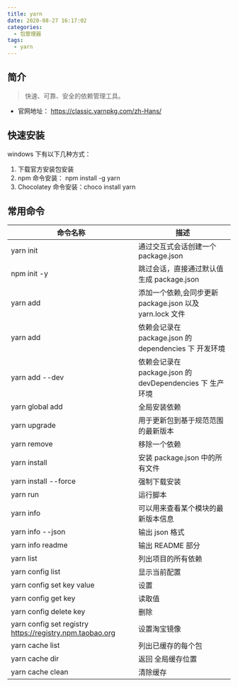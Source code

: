 ```yaml
---
title: yarn
date: 2020-08-27 16:17:02
categories:
  - 包管理器
tags:
  - yarn
---
```


## 简介

> 快速、可靠、安全的依赖管理工具。

- 官网地址： https://classic.yarnpkg.com/zh-Hans/

## 快速安装

windows 下有以下几种方式：

1. 下载官方安装包安装
1. npm 命令安装： npm install -g yarn
1. Chocolatey 命令安装：choco install yarn

## 常用命令

| 命令名称                                                 | 描述                                                     |
| -------------------------------------------------------- | -------------------------------------------------------- |
| yarn init                                                | 通过交互式会话创建一个 package.json                      |
| npm init -y                                              | 跳过会话，直接通过默认值生成 package.json                |
| yarn add                                                 | 添加一个依赖,会同步更新 package.json 以及 yarn.lock 文件 |
| yarn add <packageName>                                   | 依赖会记录在 package.json 的 dependencies 下 开发环境    |
| yarn add <packageName> --dev                             | 依赖会记录在 package.json 的 devDependencies 下 生产环境 |
| yarn global add <packageName>                            | 全局安装依赖                                             |
| yarn upgrade                                             | 用于更新包到基于规范范围的最新版本                       |
| yarn remove <packageName>                                | 移除一个依赖                                             |
| yarn install                                             | 安装 package.json 中的所有文件                           |
| yarn install --force                                     | 强制下载安装                                             |
| yarn run                                                 | 运行脚本                                                 |
| yarn info <packageName>                                  | 可以用来查看某个模块的最新版本信息                       |
| yarn info <packageName> --json                           | 输出 json 格式                                           |
| yarn info <packageName> readme                           | 输出 README 部分                                         |
| yarn list                                                | 列出项目的所有依赖                                       |
| yarn config list                                         | 显示当前配置                                             |
| yarn config set key value                                | 设置                                                     |
| yarn config get key                                      | 读取值                                                   |
| yarn config delete key                                   | 删除                                                     |
| yarn config set registry https://registry.npm.taobao.org | 设置淘宝镜像                                             |
| yarn cache list                                          | 列出已缓存的每个包                                       |
| yarn cache dir                                           | 返回 全局缓存位置                                        |
| yarn cache clean                                         | 清除缓存                                                 |
